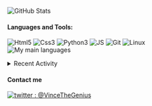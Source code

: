![GitHub Stats](https://github-readme-stats.vercel.app/api?username=VinceTheGenius&hide_border=true&count_private=true&show_icons=true&theme=dark)

#### Languages and Tools:
![Html5](https://img.shields.io/badge/HTML5-000000?style=for-the-badge&logo=html5&logoColor=red)
![Css3](https://img.shields.io/badge/CSS3-000000?style=for-the-badge&logo=css3&logoColor=blue)
![Python3](https://img.shields.io/badge/-Py3-000000?style=for-the-badge&logo=Python&logoColor=cyan)
![JS](https://img.shields.io/badge/-JS-000000?style=for-the-badge&logo=JavaScript&logoColor=yellow)
![Git](https://img.shields.io/badge/-Git-000000?style=for-the-badge&logo=Git&logoColor=red)
![Linux](https://img.shields.io/badge/-Linux-000000?style=for-the-badge&logo=Linux&logoColor=white)<br/>
![My main languages](https://github-readme-stats.vercel.app/api/top-langs/?username=VinceTheGenius&hide_border=true&hide=stars&theme=dark&show_icons=true&layout=compact)

<details>
  <summary>Recent Activity</summary>


#### Recent GitHub Activity
<!--START_SECTION:activity-->
1. ❗️ Closed issue [#19](https://github.com/Kayn017/palila-bot/issues/19) in [Kayn017/palila-bot](https://github.com/Kayn017/palila-bot)
2. 🗣 Commented on [#19](https://github.com/Kayn017/palila-bot/issues/19) in [Kayn017/palila-bot](https://github.com/Kayn017/palila-bot)
3. ❗️ Opened issue [#19](https://github.com/Kayn017/palila-bot/issues/19) in [Kayn017/palila-bot](https://github.com/Kayn017/palila-bot)
4. 💪 Opened PR [#18](https://github.com/Kayn017/palila-bot/pull/18) in [Kayn017/palila-bot](https://github.com/Kayn017/palila-bot)
5. 💪 Opened PR [#17](https://github.com/Kayn017/palila-bot/pull/17) in [Kayn017/palila-bot](https://github.com/Kayn017/palila-bot)
<!--END_SECTION:activity-->

</details>

#### Contact me
[![twitter : @VinceTheGenius](https://img.shields.io/badge/-%40VinceTheGenius-000000?style=for-the-badge&logo=twitter&logoColor=cyan)][twitter]

[twitter]: https://twitter.com/VinceTheGenius
